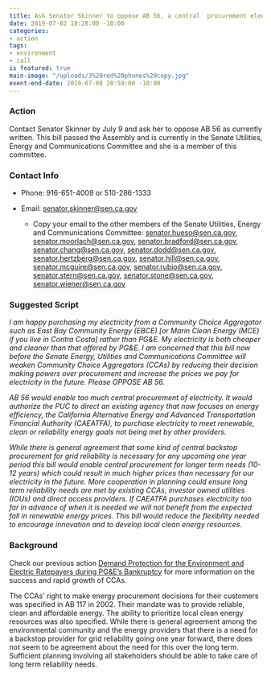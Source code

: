 ```yaml
---
title: Ask Senator Skinner to oppose AB 56, a central  procurement electricity bill
date: 2019-07-02 18:28:00 -10:00
categories:
- action
tags:
- environment
- call
is featured: true
main-image: "/uploads/3%20red%20phones%20copy.jpg"
event-end-date: 2019-07-08 20:59:00 -10:00
---
```


### Action

Contact Senator Skinner by July 9 and ask her to oppose AB 56 as currently written. This bill passed the Assembly and is currently in the Senate Utilities, Energy and Communications Committee and she is a member of this committee.

### Contact Info

* Phone: 916-651-4009 or 510-286-1333

* Email: [senator.skinner@sen.ca.gov](mailto:senator.skinner@sen.ca.gov)

  * Copy your email to the other members of the Senate Utilities, Energy and Communications Committee:  senator.hueso@sen.ca.gov, senator.moorlach@sen.ca.gov, senator.bradford@sen.ca.gov, senator.chang@sen.ca.gov, senator.dodd@sen.ca.gov, senator.hertzberg@sen.ca.gov, senator.hill@sen.ca.gov, senator.mcguire@sen.ca.gov, senator.rubio@sen.ca.gov, senator.stern@sen.ca.gov, senator.stone@sen.ca.gov, senator.wiener@sen.ca.gov

### Suggested Script

*I am happy purchasing my electricity from a Community Choice Aggregator such as East Bay Community Energy (EBCE) \[or Marin Clean Energy (MCE) if you live in Contra Costa\] rather than PG&E. My electricity is both cheaper and cleaner than that offered by PG&E. I am concerned that this bill now before the Senate Energy, Utilities and Communications Committee will weaken Community Choice Aggregators (CCAs) by reducing their decision making powers over procurement and increase the prices we pay for electricity in the future. Please OPPOSE AB 56.*

*AB 56 would enable too much central procurement of electricity. It would authorize the PUC to direct an existing agency that now focuses on energy efficiency, the California Alternative Energy and Advanced Transportation Financial Authority (CAEATFA), to purchase electricity to meet renewable, clean or reliability energy goals not being met by other providers.*

*While there is general agreement that some kind of central backstop procurement for grid reliability is necessary for any upcoming one year period this bill would enable central procurement for longer term needs (10-12 years) which could result in much higher prices than necessary for our electricity in the future. More cooperation in planning could ensure long term reliability needs are met by existing CCAs, investor owned utilities (IOUs) and direct access providers. If CAEATFA purchases electricity too far in advance of when it is needed we will not benefit from the expected fall in renewable energy prices. This bill would reduce the flexibility needed to encourage innovation and to develop local clean energy resources.*

### Background

Check our previous action [Demand Protection for the Environment and Electric Ratepayers during PG&E’s Bankruptcy](https://indivisibleberkeley.org/action/demand-accountability-in-clean-energy-and-ratepayer-protections) for more information on the success and rapid growth of CCAs.

The CCAs’ right to make energy procurement decisions for their customers was specified in AB 117 in 2002. Their mandate was to provide reliable, clean and affordable energy. The ability to prioritize local clean energy resources was also specified. While there is general agreement among the environmental community and the energy providers that there is a need for a backstop provider for grid reliability going one year forward, there does not seem to be agreement about the need for this over the long term. Sufficient planning involving all stakeholders should be able to take care of long term reliability needs.